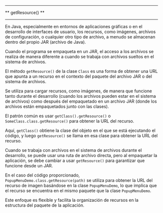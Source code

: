 ********************
**	getResource() **
********************

En Java, especialmente en entornos de aplicaciones gráficas o en el desarrollo de interfaces de usuario, los recursos, como imágenes, archivos de configuración, o cualquier otro tipo de archivo, a menudo se almacenan dentro del propio JAR (archivo de Java). 

Cuando el programa se empaqueta en un JAR, el acceso a los archivos se realiza de manera diferente a cuando se trabaja con archivos sueltos en el sistema de archivos.

El método `getResource()` de la clase `Class` es una forma de obtener una URL que apunta a un recurso en el contexto del paquete del archivo JAR o del sistema de archivos. 

Se utiliza para cargar recursos, como imágenes, de manera que funcione tanto durante el desarrollo (cuando los archivos pueden estar en el sistema de archivos) como después del empaquetado en un archivo JAR (donde los archivos están empaquetados junto con las clases).

El patrón común es usar `getClass().getResource()` o `SomeClass.class.getResource()` para obtener la URL del recurso. 

Aquí, `getClass()` obtiene la clase del objeto en el que se está ejecutando el código, y luego `getResource()` se llama en esa clase para obtener la URL del recurso.

Cuando se trabaja con archivos en el sistema de archivos durante el desarrollo, se puede usar una ruta de archivo directa, pero al empaquetar la aplicación, se debe cambiar a usar `getResource()` para garantizar que funcione desde un JAR.

En el caso del código proporcionado, `PopupMenuDemo.class.getResource(path)` se utiliza para obtener la URL del recurso de imagen basándose en la clase `PopupMenuDemo`, lo que implica que el recurso se encuentra en el mismo paquete que la clase `PopupMenuDemo`. 

Este enfoque es flexible y facilita la organización de recursos en la estructura del paquete de la aplicación.



